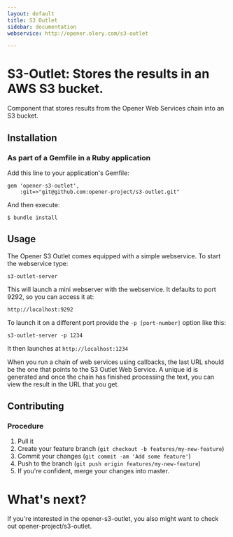 ```yaml
---
layout: default
title: S3 Outlet
sidebar: documentation
webservice: http://opener.olery.com/s3-outlet

---
```




<div id='readme'></div>

# S3-Outlet: Stores the results in an AWS S3 bucket.

Component that stores results from the Opener Web Services chain into an S3
bucket.


## Installation

### As part of a Gemfile in a Ruby application

Add this line to your application's Gemfile:

    gem 'opener-s3-outlet',
        :git=>"git@github.com:opener-project/s3-outlet.git"

And then execute:

    $ bundle install

## Usage

The Opener S3 Outlet comes equipped with a simple webservice. To start the
webservice type:

    s3-outlet-server

This will launch a mini webserver with the webservice. It defaults to port 9292,
so you can access it at:

    http://localhost:9292

To launch it on a different port provide the ```-p [port-number]``` option like
this:

    s3-outlet-server -p 1234

It then launches at ```http://localhost:1234```

When you run a chain of web services using callbacks, the last URL should be the
one that points to the S3 Outlet Web Service. A unique id is generated and once the
chain has finished processing the text, you can view the result in the URL that
you get.

## Contributing

### Procedure

1. Pull it
2. Create your feature branch (`git checkout -b features/my-new-feature`)
3. Commit your changes (`git commit -am 'Add some feature'`)
4. Push to the branch (`git push origin features/my-new-feature`)
5. If you're confident, merge your changes into master.

# What's next? 

If you're interested in the opener-s3-outlet, you also might want to check
out opener-project/s3-outlet.
